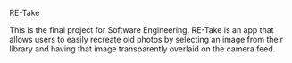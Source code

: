 RE-Take

This is the final project for Software Engineering. RE-Take is an app that allows users to easily recreate old photos by selecting an image from their library and having that image transparently overlaid on the camera feed. 
